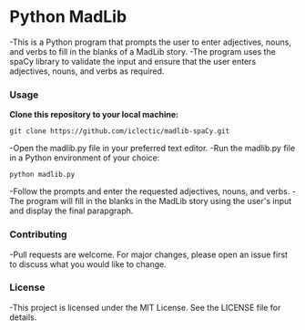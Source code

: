 # Python MadLib

-This is a Python program that prompts the user to enter adjectives, nouns, and verbs to fill in the blanks of a MadLib story. 
-The program uses the spaCy library to validate the input and ensure that the user enters adjectives, nouns, and verbs as required.

### Usage

**Clone this repository to your local machine:**

`git clone https://github.com/iclectic/madlib-spaCy.git`

-Open the madlib.py file in your preferred text editor.
-Run the madlib.py file in a Python environment of your choice:

`python madlib.py`

-Follow the prompts and enter the requested adjectives, nouns, and verbs.
-The program will fill in the blanks in the MadLib story using the user's input and display the final parapgraph.

### Contributing

-Pull requests are welcome. For major changes, please open an issue first to discuss what you would like to change.

### License

-This project is licensed under the MIT License. See the LICENSE file for details.



